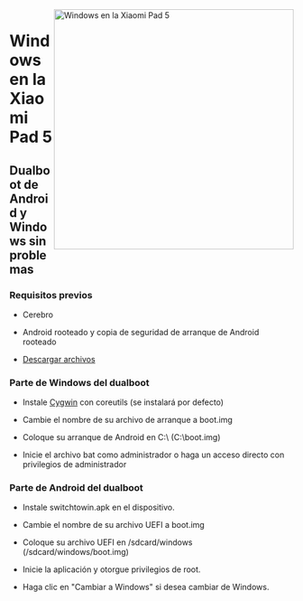 <img align="right" src="https://raw.githubusercontent.com/erdilS/Port-Windows-11-Xiaomi-Pad-5/main/nabu.png" width="425" alt="Windows en la Xiaomi Pad 5">


# Windows en la Xiaomi Pad 5

## Dualboot de Android y Windows sin problemas

### Requisitos previos

- Cerebro

- Android rooteado y copia de seguridad de arranque de Android rooteado

- [Descargar archivos](https://github.com/erdilS/Port-Windows-11-Xiaomi-Pad-5/releases/tag/dualboot)

### Parte de Windows del dualboot

- Instale [Cygwin](https://www.cygwin.com/setup-x86_64.exe) con coreutils (se instalará por defecto)

- Cambie el nombre de su archivo de arranque a boot.img

- Coloque su arranque de Android en C:\ (C:\boot.img)

- Inicie el archivo bat como administrador o haga un acceso directo con privilegios de administrador

### Parte de Android del dualboot

- Instale switchtowin.apk en el dispositivo.

- Cambie el nombre de su archivo UEFI a boot.img

- Coloque su archivo UEFI en /sdcard/windows (/sdcard/windows/boot.img)

- Inicie la aplicación y otorgue privilegios de root.

- Haga clic en "Cambiar a Windows" si desea cambiar de Windows.